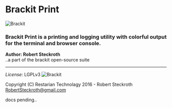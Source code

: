 # **Brackit Print**
![Brackit](https://raw.githubusercontent.com/restarian/brackit/master/Open_source/doc/image/Brackit_icon_250px.png)

### Brackit Print is a printing and logging utility with colorful output for the terminal and browser console.
**Author: Robert Steckroth**  
..a part of the brackit open-source suite
_____

*License*: LGPLv3
![Brackit](https://raw.githubusercontent.com/restarian/brackit/master/Open_source/doc/image/lgplv3-147x51.png)

Copyright (C) Restarian Technolagy 2016 - Robert Steckroth <RobertSteckroth@gmail.com>

 docs pending..
